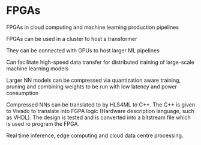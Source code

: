 # FPGAs
FPGAs in cloud computing and machine learning production pipelines

FPGAs can be used in a cluster to host a transformer

They can be connected with GPUs to host larger ML pipelines

Can facilitate high-speed data transfer for distributed training of large-scale machine learning models

Larger NN models can be compressed via quantization aware training, pruning and combining weights to be run with low latency and power consumption 

Compressed NNs can be translated to by HLS4ML to C++. The C++ is given to Vivado to translate into FGPA logic (Hardware description language, such as VHDL). The design is tested and is converted into a bitstream file which is used ro program the FPGA.

Real time inference, edge computing and cloud data centre processing.
